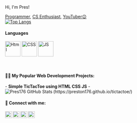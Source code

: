 <p align="left">Hi, I'm Pres! </p><a href="https://github.com/preston176">Programmer</a>, <a href="https://www.linkedin.com/in/preston-mayieka-71a532174/">CS Enthusiast</a>, <a href="https://www.youtube.com/c/preston176">YouTuber😉</a></h1>

</br>
<a align="right"

[![Top Langs](https://github-readme-stats-git-masterrstaa-rickstaa.vercel.app/api/top-langs/?username=preston176&theme=midnight_purple&langs_count=10)](https://github.com/preston176/github-readme-stats)</b>
</a>

<h4> Languages </h4>
<p align='left'>
<img src="https://raw.githubusercontent.com/bablubambal/All_logo_and_pictures/1ac69ce5fbc389725f16f989fa53c62d6e1b4883/social%20icons/html5.svg" alt="Html" height="50" width="50" />
<img src="https://raw.githubusercontent.com/bablubambal/All_logo_and_pictures/1ac69ce5fbc389725f16f989fa53c62d6e1b4883/social%20icons/css3.svg" alt="CSS" height="50" width="50" />
<img src="https://raw.githubusercontent.com/bablubambal/All_logo_and_pictures/1ac69ce5fbc389725f16f989fa53c62d6e1b4883/social%20icons/javascript.svg" alt="JS" height="50" width="50" />

</p>

</br>
<!--
  <b>Computer science resources 💻</b>
[2.2 Notes](https://github.com/preston176/0x0resources)
-->
 
<h4>👨‍💻 My Popular Web Development Projects:</h4>
- <b>Simple TicTacToe using HTML CSS JS</b>
  -(https://preston176.github.io/tictactoe/)
  
  <img align="left" alt="Pres176 GitHub Stats" src="https://github-readme-stats.vercel.app/api?username=preston176&show_icons=true&hide_border=false&title_color=ff652f&icon_color=FFE400&bg_color=09131B&text_color=ffffff&border_color=0c1a25" />

<!--
<h2>👨‍💻 Other Software Development Projects:</h2>

- <b>Data Structures and Algorithms Practice (AlgoExpert)</b>
  - [Praciting DS & Algos in Python](https://github.com/joshmadakor1/Algorithms-Practice)
- <b>Full Stack Web App (React, NodeJS, Azure, and Machine Learning Components)</b>
  - [Image Analysis Middleware](https://github.com/joshmadakor1/4chan-Image-Analysis-Middleware-C964) <b><i>(Potentially NSFW)</b></i>
- <b>PowerShell</b>
  - [Windows EventLog: Failed RDP Logins Source IP to full GeoData Conversion](https://github.com/joshmadakor1/Sentinel-Lab)
  - [JWipe (Disk Wiping Utility)](https://github.com/joshmadakor1/Jwipe.PowerShell)
  - [Active Directory Bulk User Creation](https://github.com/joshmadakor1/AD_PS)
  - [FIM (File Integrity Monitor)](https://github.com/joshmadakor1/PowerShell-Integrity-FIM)
- <b>C# (.NET Desktop Applications)</b>
  - [Ransomware Proof of Concept (Encrypter)](https://github.com/joshmadakor1/EncrypterPOC)
  - [Ransomware Proof of Concept (Decrypter)](https://github.com/joshmadakor1/DecrypterPOC)
  - [Keylogger with Email Capability](https://github.com/joshmadakor1/Key-Logger-With-Email)
- <b>Python</b>
  - [Package Delivery Application (Datastructures and Algorithms Demo)](https://github.com/joshmadakor1/Package-Delivery-Pathfinding-Algorithm)
  - [Python Comprehensive tutorial](https://www.youtube.com/watch?v=kWEbNBXc2-Y)
  -->
  
  <!--
<h4>📺 Popular YouTube Videos</h4>
- [How to get into Cybersecurity Starting From Zero](https://www.youtube.com/watch?v=a83ASGn_V_s)
- [A Day in the Life of a Cybersecurity Anayst](https://www.youtube.com/watch?v=uHy3oM7NnoU)
- [How to Create a KeyLogger (C#)](https://www.youtube.com/watch?v=N-L9hklSlNk)
- [Ransomware Demonstration (C#)](https://www.youtube.com/watch?v=OfvdQeh79s0)
- [Is WGU Legit?](https://www.youtube.com/watch?v=E2MwRWxDBkA)
-->
<h4> 🤳 Connect with me:</h4>

[<img align="left" alt="Preston176 | YouTube" width="22px" src="https://cdn.jsdelivr.net/npm/simple-icons@v3/icons/youtube.svg" />][youtube]
[<img align="left" alt="Preston176 | Twitter" width="22px" src="https://cdn.jsdelivr.net/npm/simple-icons@v3/icons/twitter.svg" />][twitter]
[<img align="left" alt="Preston176 | LinkedIn" width="22px" src="https://cdn.jsdelivr.net/npm/simple-icons@v3/icons/linkedin.svg" />][linkedin]
[<img align="left" alt="Preston176 | Instagram" width="22px" src="https://cdn.jsdelivr.net/npm/simple-icons@v3/icons/instagram.svg" />][instagram]

[twitter]: https://twitter.com/Preston_176
[youtube]: https://www.youtube.com/c/preston176
[instagram]: https://www.instagram.com/preston_werg/
[linkedin]: https://www.linkedin.com/in/preston-mayieka-71a532174/

<!--
**preston176/preston176** is a ✨ _special_ ✨ repository because its `README.md` (this file) appears on your GitHub profile.

- 🔭 I’m currently working on

- 👯 I’m looking to collaborate on ...
- 🤔 I’m looking for help with ...
- 💬 Ask me about ...
- 📫 How to reach me: ...
- 😄 Pronouns: ...
- ⚡ Fun fact:
-->
